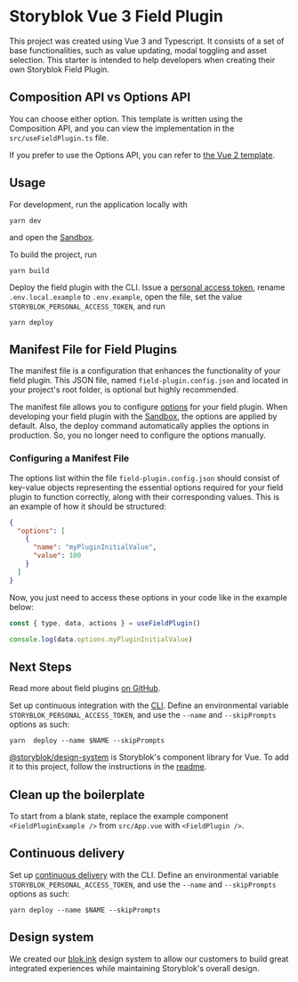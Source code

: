 # Storyblok Vue 3 Field Plugin

This project was created using Vue 3 and Typescript. It consists of a set of base functionalities, such as value updating, modal toggling and asset selection. This starter is intended to help developers when creating their own Storyblok Field Plugin.

## Composition API vs Options API

You can choose either option. This template is written using the Composition API, and you can view the implementation in the `src/useFieldPlugin.ts` file.

If you prefer to use the Options API, you can refer to [the Vue 2 template](https://github.com/storyblok/field-plugin/blob/main/packages/cli/templates/vue2/src/App.vue).

## Usage

For development, run the application locally with

```shell
yarn dev
```

and open the [Sandbox](https://plugin-sandbox.storyblok.com/field-plugin/).

To build the project, run

```shell
yarn build
```

Deploy the field plugin with the CLI. Issue a [personal access token](https://app.storyblok.com/#/me/account?tab=token), rename `.env.local.example` to `.env.example`, open the file, set the value `STORYBLOK_PERSONAL_ACCESS_TOKEN`, and run

```shell
yarn deploy
```

## Manifest File for Field Plugins

The manifest file is a configuration that enhances the functionality of your field plugin. This JSON file, named `field-plugin.config.json` and located in your project's root folder, is optional but highly recommended.

The manifest file allows you to configure [options](https://www.storyblok.com/docs/plugins/field-plugins/introduction#options) for your field plugin. When developing your field plugin with the [Sandbox](https://plugin-sandbox.storyblok.com/field-plugin/), the options are applied by default. Also, the deploy command automatically applies the options in production. So, you no longer need to configure the options manually.

### Configuring a Manifest File

The options list within the file `field-plugin.config.json` should consist of key-value objects representing the essential options required for your field plugin to function correctly, along with their corresponding values. This is an example of how it should be structured:

```json
{
  "options": [
    {
      "name": "myPluginInitialValue",
      "value": 100
    }
  ]
}
```

Now, you just need to access these options in your code like in the example below:

```js
const { type, data, actions } = useFieldPlugin()

console.log(data.options.myPluginInitialValue)
```

## Next Steps

Read more about field plugins [on GitHub](https://github.com/storyblok/field-plugin).

Set up continuous integration with the [CLI](https://www.npmjs.com/package/@storyblok/field-plugin-cli). Define an environmental variable `STORYBLOK_PERSONAL_ACCESS_TOKEN`, and use the `--name` and `--skipPrompts` options as such:

```shell
yarn  deploy --name $NAME --skipPrompts
```

[@storyblok/design-system](https://www.npmjs.com/package/@storyblok/design-system) is Storyblok's component library for Vue. To add it to this project, follow the instructions in the [readme](https://www.npmjs.com/package/@storyblok/design-system).

## Clean up the boilerplate

To start from a blank state, replace the example component `<FieldPluginExample />` from `src/App.vue` with `<FieldPlugin />`.

## Continuous delivery

Set up [continuous delivery](https://www.storyblok.com/docs/plugins/field-plugins/continuous-delivery) with the CLI. Define an environmental variable `STORYBLOK_PERSONAL_ACCESS_TOKEN`, and use the `--name` and `--skipPrompts` options as such:

```shell
yarn deploy --name $NAME --skipPrompts
```

## Design system

We created our [blok.ink](https://www.storyblok.com/docs/guide/in-depth/design-system) design system to allow our customers to build great integrated experiences while maintaining Storyblok's overall design.
